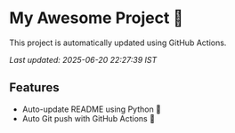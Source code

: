 # My Awesome Project 🚀

This project is automatically updated using GitHub Actions.

_Last updated: 2025-06-20 22:27:39 IST_

## Features
- Auto-update README using Python 🐍
- Auto Git push with GitHub Actions 🤖
